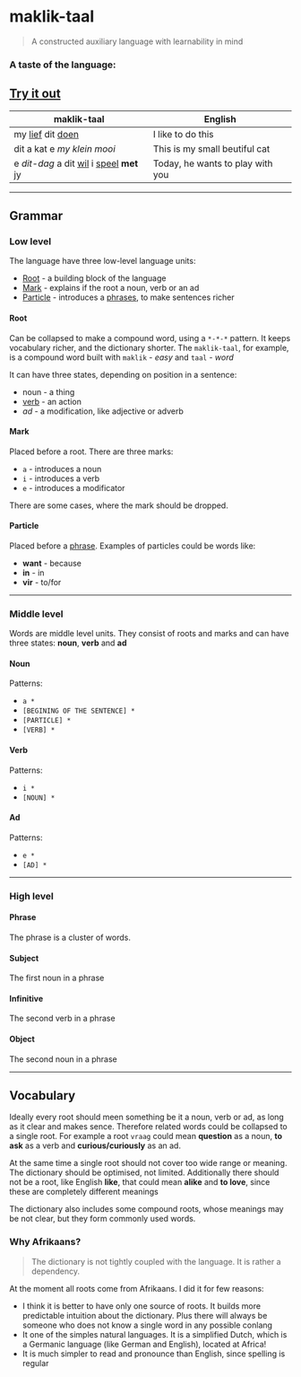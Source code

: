 # maklik-taal
> A constructed auxiliary language with learnability in mind

### A taste of the language:
## [Try it out](https://mikeskoe.github.io/code-ish-app/)
maklik-taal | English 
-- | --
my <u>lief</u> dit <u>doen</u> | I like to do this
dit a kat e *my klein mooi* | This is my small beutiful cat
e *dit-dag* a dit <u>wil</u> i <u>speel</u> **met** jy | Today, he wants to play with you

---
## Grammar
### Low level
The language have three low-level language units:
- [Root](#Root) - a building block of the language
- [Mark](#Mark) - explains if the root a noun, verb or an ad
- [Particle](#Particle) - introduces a [phrases](#Phrase), to make sentences richer

#### **Root**
Can be collapsed to make a compound word, using a `*-*-*` pattern.
It keeps vocabulary richer, and the dictionary shorter.
The `maklik-taal`, for example, is a compound word built with `maklik` - *easy* and `taal` - *word*

It can have three states, depending on position in a sentence:
- noun - a thing
- <u>verb</u> - an action
- *ad* - a modification, like adjective or adverb

#### **Mark**
Placed before a root.
There are three marks:
- `a` - introduces a noun
- `i` - introduces a verb
- `e` - introduces a modificator

There are some cases, where the mark should be dropped.

#### **Particle**
Placed before a [phrase](#Phrase).
Examples of particles could be words like:
- **want** - because
- **in** - in
- **vir** - to/for

---
### Middle level
Words are middle level units.
They consist of roots and marks and can have three states: **noun**, **verb** and **ad**
#### **Noun**
Patterns:
- `a *`
- `[BEGINING OF THE SENTENCE] *`
- `[PARTICLE] *`
- `[VERB] *`

#### **Verb**
Patterns: 
- `i *`
- `[NOUN] *`

#### **Ad**
Patterns: 
- `e *`
- `[AD] *`

---
### High level
#### Phrase
The phrase is a cluster of words.

#### Subject
The first noun in a phrase

#### Infinitive
The second verb in a phrase

#### Object
The second noun in a phrase

---
## Vocabulary
Ideally every root should meen something be it a noun, verb or ad, as long as it clear and makes sence.
Therefore related words could be collapsed to a single root.
For example a root `vraag` could mean **question** as a noun, **to ask** as a verb and **curious/curiously** as an ad.

At the same time a single root should not cover too wide range or meaning.
The dictionary should be optimised, not limited.
Additionally there should not be a root, like English **like**, that could mean **alike** and **to love**, since these are completely different meanings

The dictionary also includes some compound roots, whose meanings may be not clear, but they form commonly used words.

### Why Afrikaans?
> The dictionary is not tightly coupled with the language.
It is rather a dependency.

At the moment all roots come from Afrikaans.
I did it for few reasons:
- I think it is better to have only one source of roots.
It builds more predictable intuition about the dictionary.
Plus there will always be someone who does not know a single word in any possible conlang
- It one of the simples natural languages.
It is a simplified Dutch, which is a Germanic language (like German and English), located at Africa!
- It is much simpler to read and pronounce than English, since spelling is regular
